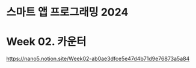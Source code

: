 # 스마트 앱 프로그래밍 2024

# Week 02. 카운터

https://nano5.notion.site/Week02-ab0ae3dfce5e47d4b71d9e76873a5a84
